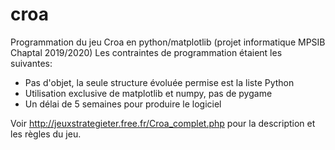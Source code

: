 # croa
Programmation du jeu Croa en python/matplotlib (projet informatique MPSIB Chaptal 2019/2020)
Les contraintes de programmation étaient les suivantes:
  * Pas d'objet, la seule structure évoluée permise est la liste Python
  * Utilisation exclusive de matplotlib et numpy, pas de pygame
  * Un délai de 5 semaines pour produire le logiciel

Voir http://jeuxstrategieter.free.fr/Croa_complet.php pour la description et les règles du jeu.
